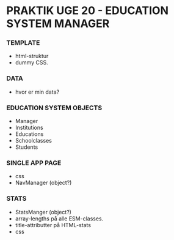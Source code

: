 # PRAKTIK UGE 20 - EDUCATION SYSTEM MANAGER

### TEMPLATE

* html-struktur
* dummy CSS.

### DATA

* hvor er min data?

### EDUCATION SYSTEM OBJECTS

* Manager
* Institutions
* Educations
* Schoolclasses
* Students

### SINGLE APP PAGE 

* css
* NavManager (object?)


### STATS

* StatsManger (object?)
* array-lengths på alle ESM-classes. 
* title-attributter på HTML-stats
* css
